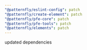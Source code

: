 ```yaml
---
"@patternfly/eslint-config": patch
"@patternfly/create-element": patch
"@patternfly/pfe-core": patch
"@patternfly/pfe-tools": patch
"@patternfly/elements": patch
---
```

updated dependencies
